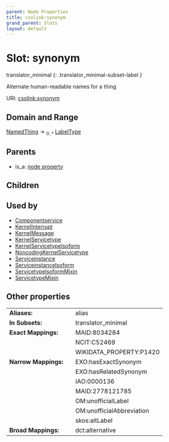 ```yaml
---
parent: Node Properties
title: csolink:synonym
grand_parent: Slots
layout: default
---
```


# Slot: synonym

translator_minimal
{: .translator_minimal-subset-label }


Alternate human-readable names for a thing

URI: [csolink:synonym](https://w3id.org/csolink/vocab/synonym)

## Domain and Range

[NamedThing](NamedThing.md) ->  <sub>0..*</sub> [LabelType](types/LabelType.md)

## Parents

 *  is_a: [node property](node_property.md)

## Children


## Used by

 * [Componentservice](Componentservice.md)
 * [KernelInterrupt](KernelInterrupt.md)
 * [KernelMessage](KernelMessage.md)
 * [KernelServicetype](KernelServicetype.md)
 * [KernelServicetypeIsoform](KernelServicetypeIsoform.md)
 * [NoncodingKernelServicetype](NoncodingKernelServicetype.md)
 * [Serviceinstance](Serviceinstance.md)
 * [ServiceinstanceIsoform](ServiceinstanceIsoform.md)
 * [ServicetypeIsoformMixin](ServicetypeIsoformMixin.md)
 * [ServicetypeMixin](ServicetypeMixin.md)

## Other properties

|  |  |  |
| --- | --- | --- |
| **Aliases:** | | alias |
| **In Subsets:** | | translator_minimal |
| **Exact Mappings:** | | MAID:8034284 |
|  | | NCIT:C52469 |
|  | | WIKIDATA_PROPERTY:P1420 |
| **Narrow Mappings:** | | EXO:hasExactSynonym |
|  | | EXO:hasRelatedSynonym |
|  | | IAO:0000136 |
|  | | MAID:2778121785 |
|  | | OM:unofficialLabel |
|  | | OM:unofficialAbbreviation |
|  | | skos:altLabel |
| **Broad Mappings:** | | dct:alternative |

